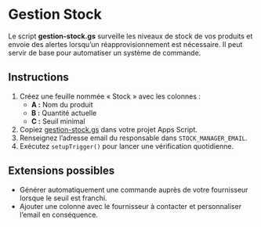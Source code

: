 # Gestion Stock

Le script **gestion-stock.gs** surveille les niveaux de stock de vos produits et envoie des alertes lorsqu’un réapprovisionnement est nécessaire. Il peut servir de base pour automatiser un système de commande.

## Instructions

1. Créez une feuille nommée « Stock » avec les colonnes :
   - **A :** Nom du produit
   - **B :** Quantité actuelle
   - **C :** Seuil minimal
2. Copiez [gestion-stock.gs](../scripts/gestion-stock.gs) dans votre projet Apps Script.
3. Renseignez l’adresse email du responsable dans `STOCK_MANAGER_EMAIL`.
4. Exécutez `setupTrigger()` pour lancer une vérification quotidienne.

## Extensions possibles

- Générer automatiquement une commande auprès de votre fournisseur lorsque le seuil est franchi.
- Ajouter une colonne avec le fournisseur à contacter et personnaliser l’email en conséquence.